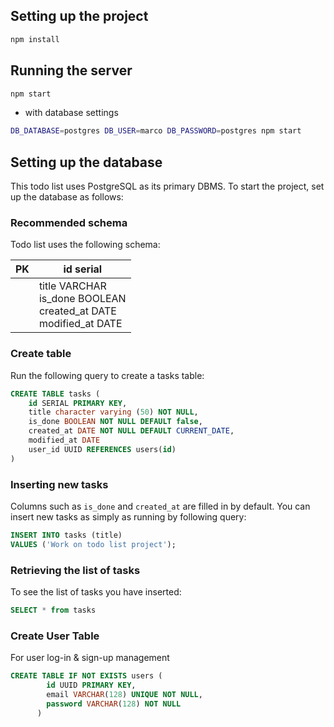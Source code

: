 ## Setting up the project

```bash
npm install
```

## Running the server

```bash
npm start
```

* with database settings

```bash
DB_DATABASE=postgres DB_USER=marco DB_PASSWORD=postgres npm start
```

## Setting up the database

This todo list uses PostgreSQL as its primary DBMS. To start the project, set up the database as follows:

### Recommended schema

Todo list uses the following schema:

| PK | id serial |
| - | - |
|      | title VARCHAR <br> is_done BOOLEAN <br> created_at DATE <br> modified_at DATE |

### Create table

Run the following query to create a tasks table:

```sql
CREATE TABLE tasks (
    id SERIAL PRIMARY KEY,
    title character varying (50) NOT NULL,
    is_done BOOLEAN NOT NULL DEFAULT false,
    created_at DATE NOT NULL DEFAULT CURRENT_DATE,
    modified_at DATE
    user_id UUID REFERENCES users(id)
)
```

### Inserting new tasks

Columns such as `is_done` and `created_at` are filled in by default. You can insert new tasks as simply as running by following query:

```sql
INSERT INTO tasks (title)
VALUES ('Work on todo list project');
```

### Retrieving the list of tasks

To see the list of tasks you have inserted:

```sql
SELECT * from tasks
```

### Create User Table

For user log-in & sign-up management

```sql
CREATE TABLE IF NOT EXISTS users (
        id UUID PRIMARY KEY,
        email VARCHAR(128) UNIQUE NOT NULL,
        password VARCHAR(128) NOT NULL
      )
```